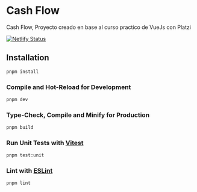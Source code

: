 

# Cash Flow

Cash Flow, Proyecto creado en base al curso practico de VueJs con Platzi


[![Netlify Status](https://api.netlify.com/api/v1/badges/d1dcf6d6-b449-4093-9797-e9acacfc9d43/deploy-status)](https://app.netlify.com/sites/lambent-tulumba-0e48e4/deploys)





## Installation


```sh
pnpm install
```

### Compile and Hot-Reload for Development

```sh
pnpm dev
```

### Type-Check, Compile and Minify for Production

```sh
pnpm build
```

### Run Unit Tests with [Vitest](https://vitest.dev/)

```sh
pnpm test:unit
```

### Lint with [ESLint](https://eslint.org/)

```sh
pnpm lint
```

